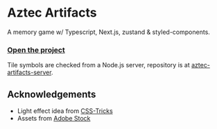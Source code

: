 # Aztec Artifacts

A memory game w/ Typescript, Next.js, zustand & styled-components.

### <a href="https://aztec-artifacts.vercel.app/">Open the project</a>

Tile symbols are checked from a Node.js server, repository is at [aztec-artifacts-server](https://github.com/peippo/aztec-artifacts-server).

## Acknowledgements

-  Light effect idea from [CSS-Tricks](https://css-tricks.com/css-dappled-light-effect/)
-  Assets from [Adobe Stock](https://stock.adobe.com/)
